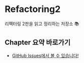 # Refactoring2
리팩터링 2판을 읽고 정리하는 저장소 📚

## Chapter 요약 바로가기
- [GitHub Issues에서 볼 수 있습니다!](https://github.com/sonsurim/Refactoring2/issues)

